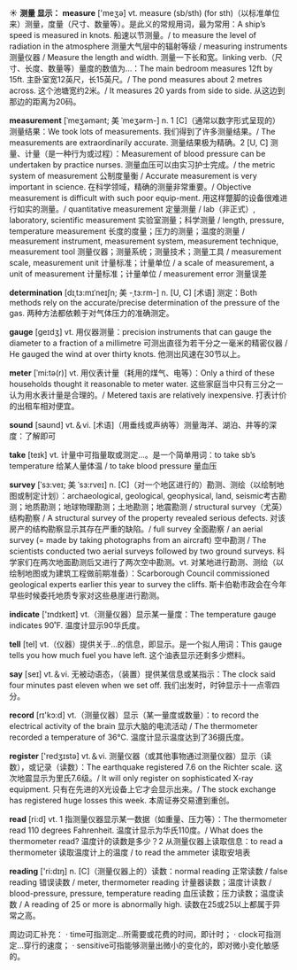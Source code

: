 ☀ <span class="category">**测量 显示：**</span>
<span class="vocabulary">**measure**</span> ['meӡə] 
<span class="definition">vt. measure (sb/sth) (for sth)（以标准单位来）测量，度量（尺寸、数量等）。是此义的常规用词，最为常用：</span>A ship’s speed is measured in knots. 船速以节测量。/ to measure the level of radiation in the atmosphere 测量大气层中的辐射等级 / measuring instruments 测量仪器 / Measure the length and width. 测量一下长和宽。linking verb.（尺寸、长度、数量等）量度的数值为…：</span>The main bedroom measures 12ft by 15ft. 主卧室宽12英尺，长15英尺。/ The pond measures about 2 metres across. 这个池塘宽约2米。/ It measures 20 yards from side to side. 从这边到那边的距离为20码。
                      
<span class="vocabulary">**measurement**</span> [ˈmeʒəmənt; 美 ˈmeʒərm-]
<span class="definition">n. 1 [C]（通常以数字形式呈现的）测量结果：</span>We took lots of measurements. 我们得到了许多测量结果。/ The measurements are extraordinarily accurate. 测量结果极为精确。<span class="definition">2 [U, C] 测量、计量（是一种行为或过程）：</span>Measurement of blood pressure can be undertaken by practice nurses. 测量血压可以由实习护士完成。/ the metric system of measurement 公制度量衡 / Accurate measurement is very important in science. 在科学领域，精确的测量非常重要。/ Objective measurement is difficult with such poor equip-ment. 用这样蹩脚的设备很难进行如实的测量。/ quantitative measurement 定量测量 / lab（非正式）, laboratory, scientific measurement 实验室测量；科学测量 / length, pressure, temperature measurement 长度的度量；压力的测量；温度的测量 / measurement instrument, measurement system, measurement technique, measurement tool 测量仪器；测量系统；测量技术；测量工具 / measurement scale, measurement unit 计量标准；计量单位 / a scale of measurement, a unit of measurement 计量标准；计量单位 / measurement error 测量误差
           
<span class="vocabulary">**determination**</span> [dɪˌtɜ:mɪˈneɪʃn; 美 -ˌtɜ:rm-]
<span class="definition">n. [U, C] [术语] 测定：</span>Both methods rely on the accurate/precise determination of the pressure of the gas. 两种方法都依赖于对气体压力的准确测定。

<span class="vocabulary">**gauge**</span> [geɪdʒ]
<span class="definition">vt. 用仪器测量：</span>precision instruments that can gauge the diameter to a fraction of a millimetre 可测出直径为若干分之一毫米的精密仪器 / He gauged the wind at over thirty knots. 他测出风速在30节以上。
           
<span class="vocabulary">**meter**</span> [ˈmi:tə(r)]
<span class="definition">vt. 用仪表计量（耗用的煤气、电等）：</span>Only a third of these households thought it reasonable to meter water. 这些家庭当中只有三分之一认为用水表计量是合理的。/ Metered taxis are relatively inexpensive. 打表计价的出租车相对便宜。

<span class="vocabulary">**sound**</span> [saʊnd] 
<span class="definition">vt.＆vi. [术语]（用垂线或声纳等）测量海洋、湖泊、井等的深度：</span>了解即可

<span class="vocabulary">**take**</span> [teɪk] 
<span class="definition">vt. 计量中可指量取或测定…。是一个简单用词：</span>to take sb’s temperature 给某人量体温 / to take blood pressure 量血压
           
<span class="vocabulary">**survey**</span> [ˈsɜ:veɪ; 美 ˈsɜ:rveɪ]
<span class="definition">n. [C]（对一个地区进行的）勘测、测绘（以绘制地图或制定计划）：</span>archaeological, geological, geophysical, land, seismic考古勘测；地质勘测；地球物理勘测；土地勘测；地震勘测 / structural survey（尤英）结构勘察 / A structural survey of the property revealed serious defects. 对该房产的结构勘察显示其存在严重的缺陷。/ full survey 全面勘察 / an aerial survey (= made by taking photographs from an aircraft) 空中勘测 / The scientists conducted two aerial surveys followed by two ground surveys. 科学家们在两次地面勘测后又进行了两次空中勘测。<span class="definition">vt. 对某地进行勘测、测绘（以绘制地图或为建筑工程做前期准备）：</span>Scarborough Council commissioned geological experts earlier this year to survey the cliffs. 斯卡伯勒市政会在今年早些时候委托地质专家对这些悬崖进行勘测。

<span class="vocabulary">**indicate**</span> ['ɪndɪkeɪt] 
<span class="definition">vt.（测量仪器）显示某一量度：</span>The temperature gauge indicates 90˚F. 温度计显示90华氏度。

<span class="vocabulary">**tell**</span> [tel] 
<span class="definition">vt.（仪器）提供关于…的信息，即显示。是一个拟人用词：</span>This gauge tells you how much fuel you have left. 这个油表显示还剩多少燃料。

<span class="vocabulary">**say**</span> [seɪ] 
<span class="definition">vt.＆vi. 无被动语态，（装置）提供某信息或某指示：</span>The clock said four minutes past eleven when we set off. 我们出发时，时钟显示十一点零四分。

<span class="vocabulary">**record**</span> [rɪ'kɔ:d] 
<span class="definition">vt.（测量仪器）显示（某一量度或数量）：</span>to record the electrical activity of the brain 显示大脑的电流活动 / The thermometer recorded a temperature of 36℃. 温度计显示温度达到了36摄氏度。

<span class="vocabulary">**register**</span> ['redӡɪstə] 
<span class="definition">vt.＆vi. 测量仪器（或其他事物通过测量仪器）显示（读数），或记录（读数）：</span>The earthquake registered 7.6 on the Richter scale. 这次地震显示为里氏7.6级。/ It will only register on sophisticated X-ray equipment. 只有在先进的X光设备上它才会显示出来。/ The stock exchange has registered huge losses this week. 本周证券交易遭到重创。

<span class="vocabulary">**read**</span> [ri:d] 
<span class="definition">vt. 1 指测量仪器显示某一数据（如重量、压力等）：</span>The thermometer read 110 degrees Fahrenheit. 温度计显示为华氏110度。/ What does the thermometer read? 温度计的读数是多少？<span class="definition">2 从测量仪器上读取信息：</span>to read a thermometer 读取温度计上的温度 / to read the ammeter 读取安培表

<span class="vocabulary">**reading**</span> ['ri:dɪŋ] 
<span class="definition">n. [C]（测量仪器上的）读数：</span>normal reading 正常读数 / false reading 错误读数 / meter, thermometer reading 计量器读数；温度计读数 / blood-pressure, pressure, temperature reading 血压读数；压力读数；温度读数 / A reading of 25 or more is abnormally high. 读数在25或25以上都属于异常之高。

周边词汇补充：
· time可指测定…所需要或花费的时间，即计时；
· clock可指测定…穿行的速度；
· sensitive可指能够测量出微小的变化的，即对微小变化敏感的。
